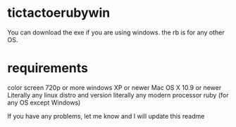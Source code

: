 # tictactoerubywin
You can download the exe if you are using windows. the rb is for any other OS.
# requirements
color screen 720p or more
windows XP or newer
Mac OS X 10.9 or newer
Literally any linux distro and version
literally any modern processor
ruby (for any OS except Windows)

If you have any problems, let me know and I will update this readme
